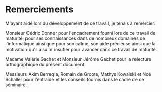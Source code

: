 # Remerciements
M'ayant aidé lors du développement de ce travail, je tenais à remercier: 

Monsieur Cédric Donner pour l'encadrement fourni lors de ce travail de maturité, pour ses connaissances dans de nombreux domaines de l'informatique ainsi que pour son calme, son aide précieuse ainsi que la motivation qu'il a su m'insufler pour avancer dans ce travail de maturité.

Madame Valérie Gachet et Monsieur Jérôme Gachet pour la relecture orthographique du présent document.

Messieurs Akim Berreqia, Romain de Groote, Mathys Kowalski et Noé Schaller pour l'entraide et les conseils fournis dans le cadre de ce séminaire.
